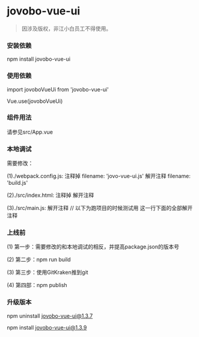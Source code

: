 # jovobo-vue-ui

> 因涉及版权，非江小白员工不得使用。

### 安装依赖

npm install jovobo-vue-ui

### 使用依赖

import jovoboVueUi from 'jovobo-vue-ui'

Vue.use(jovoboVueUi)

### 组件用法

请参见src/App.vue

### 本地调试

需要修改：

(1)./webpack.config.js:
  注释掉 filename: 'jovo-vue-ui.js'
  解开注释 filename: 'build.js'

(2)./src/index.html:
  注释掉 <script src="./dist/jovo-vue-ui.js"></script>
  解开注释 <script src="./dist/build.js"></script>

(3)./src/main.js:
  解开注释
  // 以下为跑项目的时候测试用 
  这一行下面的全部解开注释

### 上线前

(1) 第一步：需要修改的和本地调试的相反，并提高package.json的版本号

(2) 第二步：npm run build

(3) 第三步：使用GitKraken推到git

(4) 第四部：npm publish

### 升级版本

npm uninstall jovobo-vue-ui@1.3.7

npm install jovobo-vue-ui@1.3.9